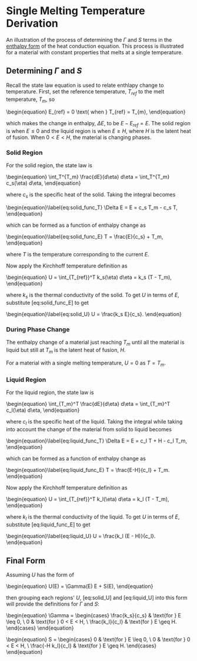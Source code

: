# Single Melting Temperature Derivation

An illustration of the process of determining the $\Gamma$ and $S$ terms in
the [enthalpy form](enthalpy_form.md) of the heat conduction equation.
This process is illustrated for a material with constant properties that melts
at a single temperature.

## Determining $\Gamma$ and $S$

Recall the state law equation is used to relate enthlapy change to temperature.
First, set the reference temperature, $T_{ref}$ to the melt temperature, $T_m$, so

\begin{equation}
  E_{ref} = 0 \text{ when } T_{ref} = T_{m},
\end{equation}

which makes the change in enthalpy, $\Delta E$, to be $E - E_{ref} = E$.
The solid region is when $E \leq 0$ and the liquid region is when $E \geq H$,
where $H$ is the latent heat of fusion.
When $0 < E < H$, the material is changing phases.

### Solid Region

For the solid region, the state law is

\begin{equation}
  \int_T^{T_m} \frac{dE}{d\eta} d\eta = \int_T^{T_m} c_s(\eta) d\eta,
\end{equation}

where $c_s$ is the specific heat of the solid. Taking the integral becomes

\begin{equation}\label{eq:solid_func_T}
  \Delta E = E = c_s T_m - c_s T,
\end{equation}

which can be formed as a function of enthalpy change as

\begin{equation}\label{eq:solid_func_E}
  T = \frac{E}{c_s} + T_m,
\end{equation}

where $T$ is the temperature corresponding to the current $E$.

Now apply the Kirchhoff temperature definition as

\begin{equation}
  U = \int_{T_{ref}}^T k_s(\eta) d\eta = k_s (T - T_m),
\end{equation}

where $k_s$ is the thermal conductivity of the solid.
To get $U$ in terms of $E$, substitute [eq:solid_func_E] to get

\begin{equation}\label{eq:solid_U}
  U = \frac{k_s E}{c_s}.
\end{equation}

### During Phase Change

The enthalpy change of a material just reaching $T_m$ until all the material is
liquid but still at $T_m$ is the latent heat of fusion, $H$.

For a material with a single melting temperature, $U = 0$ as $T = T_m$.

### Liquid Region

For the liquid region, the state law is

\begin{equation}
  \int_{T_m}^T \frac{dE}{d\eta} d\eta = \int_{T_m}^T c_l(\eta) d\eta,
\end{equation}

where $c_l$ is the specific heat of the liquid. Taking the integral while taking
into account the change of the material from solid to liquid becomes

\begin{equation}\label{eq:liquid_func_T}
  \Delta E = E = c_l T + H - c_l T_m,
\end{equation}

which can be formed as a function of enthalpy change as

\begin{equation}\label{eq:liquid_func_E}
  T = \frac{E-H}{c_l} + T_m.
\end{equation}

Now apply the Kirchhoff temperature definition as

\begin{equation}
  U = \int_{T_{ref}}^T k_l(\eta) d\eta = k_l (T - T_m),
\end{equation}

where $k_l$ is the thermal conductivity of the liquid.
To get $U$ in terms of $E$, substitute [eq:liquid_func_E] to get

\begin{equation}\label{eq:liquid_U}
  U = \frac{k_l (E - H)}{c_l}.
\end{equation}

## Final Form

Assuming $U$ has the form of

\begin{equation}
  U(E) = \Gamma(E) E + S(E),
\end{equation}

then grouping each regions' $U$, [eq:solid_U] and [eq:liquid_U] into this form
will provide the definitions for $\Gamma$ and $S$:

\begin{equation}
  \Gamma =
  \begin{cases}
    \frac{k_s}{c_s} & \text{for } E \leq 0, \\
    0 & \text{for } 0 < E < H, \\
    \frac{k_l}{c_l} & \text{for } E \geq H.
  \end{cases}
\end{equation}

\begin{equation}
  S =
  \begin{cases}
    0 & \text{for } E \leq 0, \\
    0 & \text{for } 0 < E < H, \\
    \frac{-H k_l}{c_l} & \text{for } E \geq H.
  \end{cases}
\end{equation}

